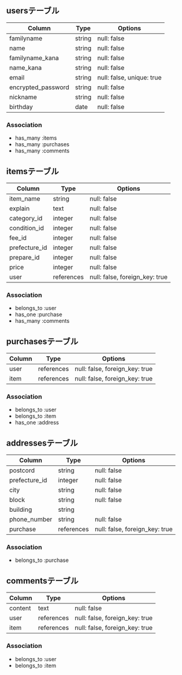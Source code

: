 ## usersテーブル

| Column              | Type   | Options     |
| ------------------- | ------ | ----------  |
| familyname          | string | null: false |
| name                | string | null: false |
| familyname_kana     | string | null: false |
| name_kana           | string | null: false |
| email               | string | null: false, unique: true |
| encrypted_password  | string | null: false |
| nickname            | string | null: false |
| birthday            | date   | null: false |

### Association
- has_many :items
- has_many :purchases
- has_many :comments



## itemsテーブル

| Column              | Type        | Options     |
| ------------------- | ----------- | ----------  |
| item_name           | string      | null: false |
| explain             | text        | null: false |
| category_id         | integer     | null: false |
| condition_id        | integer     | null: false |
| fee_id              | integer     | null: false |
| prefecture_id       | integer     | null: false |
| prepare_id          | integer     | null: false |
| price               | integer     | null: false |
| user                | references  | null: false, foreign_key: true |

### Association
- belongs_to :user
- has_one :purchase
- has_many :comments



## purchasesテーブル

| Column              | Type        | Options     |
| ------------------- | ----------- | ----------  |
| user                | references  | null: false, foreign_key: true |
| item                | references  | null: false, foreign_key: true |

### Association
- belongs_to :user
- belongs_to :item
- has_one :address



## addressesテーブル

| Column              | Type        | Options     |
| ------------------- | ----------- | ----------  |
| postcord            | string      | null: false |
| prefecture_id       | integer     | null: false |
| city                | string      | null: false |
| block               | string      | null: false |
| building            | string      |             |
| phone_number        | string      | null: false |
| purchase            | references  | null: false, foreign_key: true |

### Association
- belongs_to :purchase



## commentsテーブル

|Column   |Type        | Options     |
| ------- | ---------- | ----------- |
| content | text       | null: false |
| user    | references | null: false, foreign_key: true |
| item    | references | null: false, foreign_key: true |

### Association
- belongs_to :user
- belongs_to :item
